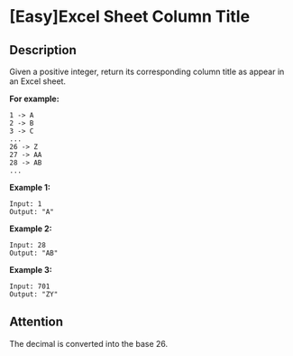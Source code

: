 [Easy]Excel Sheet Column Title
===

## Description
Given a positive integer, return its corresponding column title as appear in an Excel sheet.

**For example:**

    1 -> A
    2 -> B
    3 -> C
    ...
    26 -> Z
    27 -> AA
    28 -> AB 
    ...

**Example 1:**

    Input: 1
    Output: "A"

**Example 2:**

    Input: 28
    Output: "AB"

**Example 3:**

    Input: 701
    Output: "ZY"

## Attention
The decimal is converted into the base 26.
